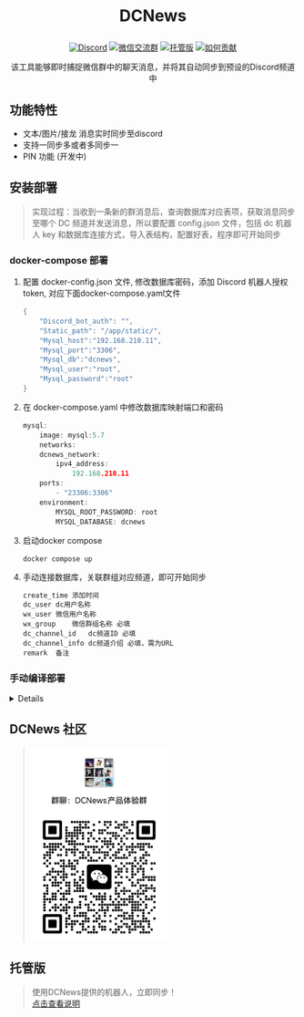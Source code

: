 # <p align="center"> DCNews </p>
<p align="center">
  <a href="https://discord.com/invite/cAKzHRhwtZ"><img src="https://img.shields.io/badge/Discord-%E7%A4%BE%E5%8C%BA-blue" target="_blank" alt="Discord"></a>
  <a href="https://github.com/121812/dcnews#dcnews-%E7%A4%BE%E5%8C%BA"><img src="https://img.shields.io/badge/%E5%BE%AE%E4%BF%A1-%E4%BA%A4%E6%B5%81%E7%BE%A4-green" target="_blank" alt="微信交流群"></a>
  <a href="https://dcnews.gitbook.io/ru-he-shi-yong-tuo-guan-ban/xiao-bai-kuai-su-jie-ru-dcnews-tuo-guan-ban"><img src="https://img.shields.io/badge/%E6%89%98%E7%AE%A1%E7%89%88-gitbook-blue" target="_blank" alt="托管版"></a>
  <a href="https://dcnews.gitbook.io/ru-he-shi-yong-tuo-guan-ban/ru-he-wei-xiang-mu-jin-hang-gong-xian"><img src="https://img.shields.io/badge/%E5%A6%82%E4%BD%95%E8%B4%A1%E7%8C%AE-%E6%96%87%E6%A1%A3-green" target="_blank" alt="如何贡献"></a>
</p>
<p align="center"> 该工具能够即时捕捉微信群中的聊天消息，并将其自动同步到预设的Discord频道中 </p>

## 功能特性
* 文本/图片/接龙 消息实时同步至discord
* 支持一同步多或者多同步一
* PIN 功能 (开发中)

## 安装部署
> 实现过程：当收到一条新的群消息后，查询数据库对应表项，获取消息同步至哪个 DC 频道并发送消息，所以要配置 config.json 文件，包括 dc 机器人 key 和数据库连接方式，导入表结构，配置好表，程序即可开始同步
### docker-compose 部署
1. 配置 docker-config.json 文件, 修改数据库密码，添加 Discord 机器人授权 token, 对应下面docker-compose.yaml文件
    ```go
    {
        "Discord_bot_auth": "",
        "Static_path": "/app/static/",
        "Mysql_host":"192.168.210.11",
        "Mysql_port":"3306",
        "Mysql_db":"dcnews",
        "Mysql_user":"root",
        "Mysql_password":"root"
    }
    ```
2. 在 docker-compose.yaml 中修改数据库映射端口和密码
    ```go
    mysql:
        image: mysql:5.7
        networks:
        dcnews_network:
            ipv4_address:
                192.168.210.11
        ports:
            - "23306:3306"
        environment:
            MYSQL_ROOT_PASSWORD: root
            MYSQL_DATABASE: dcnews
    ```

3. 启动docker compose
    ```
    docker compose up
    ```

4. 手动连接数据库，关联群组对应频道，即可开始同步
    ```go
    create_time	添加时间
    dc_user	dc用户名称
    wx_user	微信用户名称
    wx_group	微信群组名称 必填
    dc_channel_id	dc频道ID 必填
    dc_channel_info	dc频道介绍 必填，需为URL
    remark	备注
    ```

### 手动编译部署 
<details> 

1. 下载依赖包：
    ```shell
    go mod download
    ```
2. 配置文件 
    ```go
    // 打开 config.json 配置 Discord 机器人key，静态文件存放路径，数据库连接方式
    {
    "Discord_bot_auth": "",
    "Static_path": "",
    "Mysql_host":"",
    "Mysql_port":"",
    "Mysql_db":"",
    "Mysql_user":"",
    "Mysql_password":""
    }
    ```
3. 导入表结构
    ```
    mysql -u -p
    source dc_wx_association_table.sql
    ```

4. 构建项目：
    ```shell
    go build
    ```
5. 运行项目:
    ```
    chmod 744 ./dcnews
    ./dcnews
    ```
6. 项目日志：
    ```shell
    logfile.log
    ```
7. 通过数据库关联群组对应频道
    ```
    create_time	添加时间
    dc_user	dc用户名称
    wx_user	微信用户名称
    wx_group	微信群组名称 必填
    dc_channel_id	dc频道ID 必填
    dc_channel_info	dc频道介绍 必填，需为URL
    remark	备注
    ```
</details>

## DCNews 社区
> ![Group](./Group.png)

## 托管版 
> 使用DCNews提供的机器人，立即同步！<br> <a href="https://dcnews.gitbook.io/ru-he-shi-yong-tuo-guan-ban/xiao-bai-kuai-su-jie-ru-dcnews-tuo-guan-ban" target="_blank" alt="托管版">点击查看说明</a>